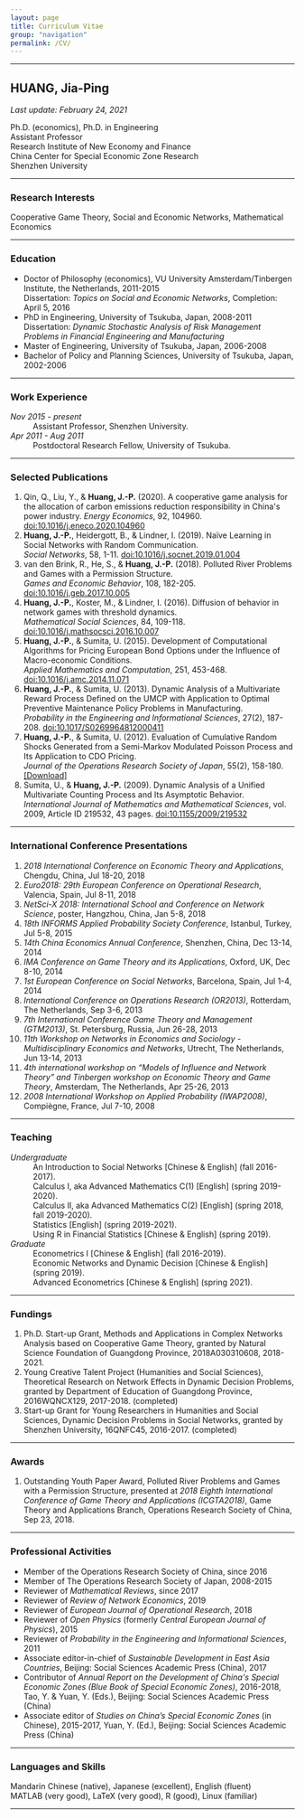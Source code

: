 ```yaml
---
layout: page
title: Curriculum Vitae
group: "navigation"
permalink: /CV/
---
```


---
## HUANG, Jia-Ping

*Last update: February 24, 2021*   

Ph.D. (economics), Ph.D. in Engineering   
Assistant Professor   
Research Institute of New Economy and Finance   
China Center for Special Economic Zone Research   
Shenzhen University


---
### Research Interests

Cooperative Game Theory, Social and Economic Networks, Mathematical Economics

---
### Education

* Doctor of Philosophy (economics), VU University Amsterdam/Tinbergen Institute, the Netherlands, 2011-2015  
  Dissertation: *Topics on Social and Economic Networks*, Completion: April 5, 2016
* PhD in Engineering, University of Tsukuba, Japan, 2008-2011  
  Dissertation: *Dynamic Stochastic Analysis of Risk Management Problems in Financial Engineering and Manufacturing*
* Master of Engineering, University of Tsukuba, Japan, 2006-2008
* Bachelor of Policy and Planning Sciences, University of Tsukuba, Japan, 2002-2006


---
### Work Experience

<dl>
  <dt><i>Nov 2015 - present</i></dt>   
  <dd>
  Assistant Professor, Shenzhen University.
  </dd>

  <dt><i>Apr 2011 - Aug 2011</i></dt>   
  <dd>
  Postdoctoral Research Fellow, University of Tsukuba.
  </dd>
</dl>


---
### Selected Publications

1. Qin, Q., Liu, Y., & **Huang, J.-P.** (2020). A cooperative game analysis for the allocation of carbon emissions reduction responsibility in China's power industry. *Energy Economics*, 92, 104960.    
[doi:10.1016/j.eneco.2020.104960](https://www.sciencedirect.com/science/article/pii/S0140988320303005)    
2. **Huang, J.-P.**, Heidergott, B., & Lindner, I. (2019). Naïve Learning in Social Networks with Random Communication.    
*Social Networks*, 58, 1-11. [doi:10.1016/j.socnet.2019.01.004](https://www.sciencedirect.com/science/article/pii/S0378873318300923)    
3. van den Brink, R., He, S., & **Huang, J.-P.** (2018). Polluted River Problems and Games with a Permission Structure.   
*Games and Economic Behavior*, 108, 182-205. [doi:10.1016/j.geb.2017.10.005](https://www.sciencedirect.com/science/article/pii/S089982561730177X)
4. **Huang, J.-P.**, Koster, M., & Lindner, I. (2016). Diffusion of behavior in network games with threshold dynamics.   
*Mathematical Social Sciences*, 84, 109-118. [doi:10.1016/j.mathsocsci.2016.10.007](https://www.sciencedirect.com/science/article/pii/S0165489616301305)
5. **Huang, J.-P.**, & Sumita, U. (2015). Development of Computational Algorithms for Pricing European Bond Options under the Influence of Macro-economic Conditions.   
*Applied Mathematics and Computation*, 251, 453-468. [doi:10.1016/j.amc.2014.11.071](https://www.sciencedirect.com/science/article/pii/S0096300314016038)
6. **Huang, J.-P.**, & Sumita, U. (2013). Dynamic Analysis of a Multivariate Reward Process Defined on the UMCP with Application to Optimal Preventive Maintenance Policy Problems in Manufacturing.   
*Probability in the Engineering and Informational Sciences*, 27(2), 187-208. [doi:10.1017/S0269964812000411](https://www.cambridge.org/core/journals/probability-in-the-engineering-and-informational-sciences/article/dynamic-analysis-of-a-multivariate-reward-process-defined-on-the-umcp-with-application-to-optimal-preventive-maintenance-policy-problems-in-manufacturing/9381BAE5C5E950D9296993784662B007)
7. **Huang, J.-P.**, & Sumita, U. (2012). Evaluation of Cumulative Random Shocks Generated from a Semi-Markov Modulated Poisson Process and Its Application to CDO Pricing.   
*Journal of the Operations Research Society of Japan*, 55(2), 158-180. [[Download]](http://www.orsj.or.jp/~archive/pdf/e_mag/Vol.55_02_158.pdf)
8. Sumita, U., & **Huang, J.-P.** (2009). Dynamic Analysis of a Unified Multivariate Counting Process and Its Asymptotic Behavior.   
*International Journal of Mathematics and Mathematical Sciences*, vol. 2009, Article ID 219532, 43 pages. [doi:10.1155/2009/219532](https://www.hindawi.com/journals/ijmms/2009/219532/)

---
### International Conference Presentations

1. *2018 International Conference on Economic Theory and Applications*, Chengdu, China, Jul 18-20, 2018
2. *Euro2018: 29th European Conference on Operational Research*, Valencia, Spain, Jul 8-11, 2018
3. *NetSci-X 2018: International School and Conference on Network Science*, poster, Hangzhou, China, Jan 5-8, 2018
4. *18th INFORMS Applied Probability Society Conference*, Istanbul, Turkey, Jul 5-8, 2015
5. *14th China Economics Annual Conference*, Shenzhen, China, Dec 13-14, 2014
6. *IMA Conference on Game Theory and its Applications*, Oxford, UK, Dec 8-10, 2014
7. *1st European Conference on Social Networks*, Barcelona, Spain, Jul 1-4, 2014
8. *International Conference on Operations Research (OR2013)*, Rotterdam, The Netherlands, Sep 3-6, 2013
9. *7th International Conference Game Theory and Management (GTM2013)*, St. Petersburg, Russia, Jun 26-28, 2013
10. *11th Workshop on Networks in Economics and Sociology - Multidisciplinary Economics and Networks*, Utrecht, The Netherlands, Jun 13-14, 2013
11. *4th international workshop on “Models of Influence and Network Theory” and Tinbergen workshop on Economic Theory and Game Theory*, Amsterdam, The Netherlands, Apr 25-26, 2013
12. *2008 International Workshop on Applied Probability (IWAP2008)*, Compiègne, France, Jul 7-10, 2008

---
### Teaching

<dl>
  <dt><i>Undergraduate</i></dt>   
  <dd>
  An Introduction to Social Networks [Chinese & English] (fall 2016-2017). <br>   
  Calculus I, aka Advanced Mathematics C(1) [English] (spring 2019-2020). <br>
  Calculus II, aka Advanced Mathematics C(2) [English] (spring 2018, fall 2019-2020). <br>   
  Statistics [English] (spring 2019-2021). <br>
  Using R in Financial Statistics [Chinese & English] (spring 2019).
  </dd>

  <dt><i>Graduate</i></dt>   
  <dd>
  Econometrics I [Chinese & English] (fall 2016-2019). <br>
  Economic Networks and Dynamic Decision [Chinese & English] (spring 2019). <br>
  Advanced Econometrics [Chinese & English] (spring 2021).
  </dd>
</dl>

---
### Fundings

1. Ph.D. Start-up Grant, Methods and Applications in Complex Networks Analysis based on Cooperative Game Theory, granted by Natural Science Foundation of Guangdong Province, 2018A030310608, 2018-2021.    
2. Young Creative Talent Project (Humanities and Social Sciences), Theoretical Research on Network Effects in Dynamic Decision Problems, granted by Department of Education of Guangdong Province, 2016WQNCX129, 2017-2018. (completed)
3. Start-up Grant for Young Researchers in Humanities and Social Sciences, Dynamic Decision Problems in Social Networks, granted by Shenzhen University, 16QNFC45, 2016-2017. (completed)


---
### Awards

1. Outstanding Youth Paper Award, Polluted River Problems and Games with a Permission Structure, presented at *2018 Eighth International Conference of Game Theory and Applications (ICGTA2018)*, Game Theory and Applications Branch, Operations Research Society of China, Sep 23, 2018.


---
### Professional Activities

* Member of the Operations Research Society of China, since 2016
* Member of The Operations Research Society of Japan, 2008-2015
* Reviewer of *Mathematical Reviews*, since 2017   
* Reviewer of *Review of Network Economics*, 2019    
* Reviewer of *European Journal of Operational Research*, 2018    
* Reviewer of *Open Physics* (formerly *Central European Journal of Physics*), 2015    
* Reviewer of *Probability in the Engineering and Informational Sciences*, 2011    
* Associate editor-in-chief of *Sustainable Development in East Asia Countries*, Beijing: Social Sciences Academic Press (China), 2017
* Contributor of *Annual Report on the Development of China's Special Economic Zones (Blue Book of Special Economic Zones)*, 2016-2018, Tao, Y. & Yuan, Y. (Eds.), Beijing: Social Sciences Academic Press (China)
* Associate editor of *Studies on China’s Special Economic Zones* (in Chinese), 2015-2017, Yuan, Y. (Ed.), Beijing: Social Sciences Academic Press (China)


---
### Languages and Skills

Mandarin Chinese (native), Japanese (excellent), English (fluent)  
MATLAB (very good), LaTeX (very good), R (good), Linux (familiar)

---
